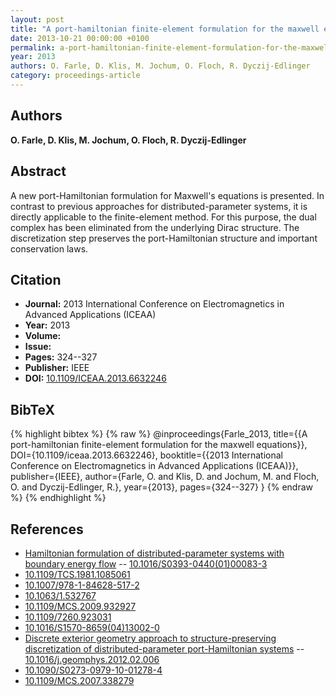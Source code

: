 ```yaml
---
layout: post
title: "A port-hamiltonian finite-element formulation for the maxwell equations"
date: 2013-10-21 00:00:00 +0100
permalink: a-port-hamiltonian-finite-element-formulation-for-the-maxwell-equations
year: 2013
authors: O. Farle, D. Klis, M. Jochum, O. Floch, R. Dyczij-Edlinger
category: proceedings-article
---
```

 
## Authors
**O. Farle, D. Klis, M. Jochum, O. Floch, R. Dyczij-Edlinger**
 
## Abstract
A new port-Hamiltonian formulation for Maxwell's equations is presented. In contrast to previous approaches for distributed-parameter systems, it is directly applicable to the finite-element method. For this purpose, the dual complex has been eliminated from the underlying Dirac structure. The discretization step preserves the port-Hamiltonian structure and important conservation laws.
 
## Citation
- **Journal:** 2013 International Conference on Electromagnetics in Advanced Applications (ICEAA)
- **Year:** 2013
- **Volume:** 
- **Issue:** 
- **Pages:** 324--327
- **Publisher:** IEEE
- **DOI:** [10.1109/ICEAA.2013.6632246](https://doi.org/10.1109/ICEAA.2013.6632246)
 
## BibTeX
{% highlight bibtex %}
{% raw %}
@inproceedings{Farle_2013,
  title={{A port-hamiltonian finite-element formulation for the maxwell equations}},
  DOI={10.1109/iceaa.2013.6632246},
  booktitle={{2013 International Conference on Electromagnetics in Advanced Applications (ICEAA)}},
  publisher={IEEE},
  author={Farle, O. and Klis, D. and Jochum, M. and Floch, O. and Dyczij-Edlinger, R.},
  year={2013},
  pages={324--327}
}
{% endraw %}
{% endhighlight %}
 
## References
- [Hamiltonian formulation of distributed-parameter systems with boundary energy flow](hamiltonian-formulation-of-distributed-parameter-systems-with-boundary-energy-flow) -- [10.1016/S0393-0440(01)00083-3](https://doi.org/10.1016/S0393-0440(01)00083-3)
- [10.1109/TCS.1981.1085061](https://doi.org/10.1109/TCS.1981.1085061)
- [10.1007/978-1-84628-517-2](https://doi.org/10.1007/978-1-84628-517-2)
- [10.1063/1.532767](https://doi.org/10.1063/1.532767)
- [10.1109/MCS.2009.932927](https://doi.org/10.1109/MCS.2009.932927)
- [10.1109/7260.923031](https://doi.org/10.1109/7260.923031)
- [10.1016/S1570-8659(04)13002-0](https://doi.org/10.1016/S1570-8659(04)13002-0)
- [Discrete exterior geometry approach to structure-preserving discretization of distributed-parameter port-Hamiltonian systems](discrete-exterior-geometry-approach-to-structure-preserving-discretization-of-distributed-parameter-port-hamiltonian-systems) -- [10.1016/j.geomphys.2012.02.006](https://doi.org/10.1016/j.geomphys.2012.02.006)
- [10.1090/S0273-0979-10-01278-4](https://doi.org/10.1090/S0273-0979-10-01278-4)
- [10.1109/MCS.2007.338279](https://doi.org/10.1109/MCS.2007.338279)

